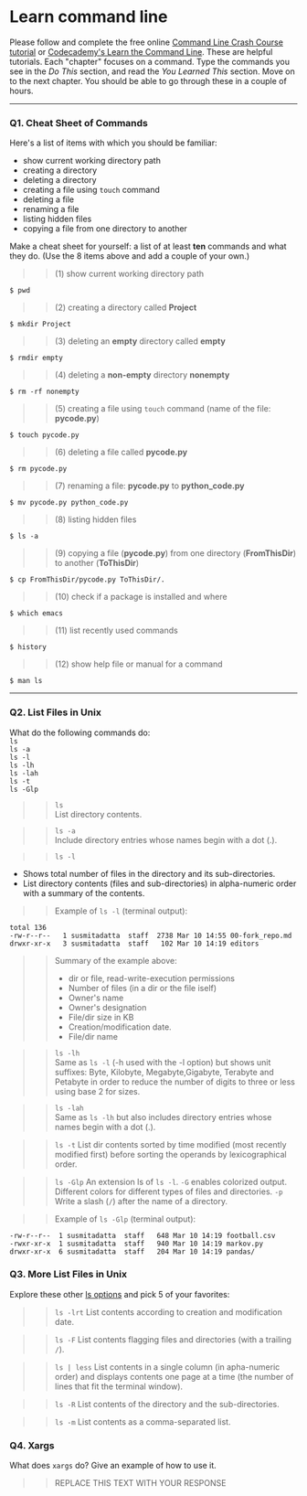 # Learn command line

Please follow and complete the free online [Command Line Crash Course
tutorial](https://web.archive.org/web/20160708171659/http://cli.learncodethehardway.org/book/) or [Codecademy's Learn the Command Line](https://www.codecademy.com/learn/learn-the-command-line). These are helpful tutorials. Each "chapter" focuses on a command. Type the commands you see in the _Do This_ section, and read the _You Learned This_ section. Move on to the next chapter. You should be able to go through these in a couple of hours.

---

### Q1.  Cheat Sheet of Commands  

Here's a list of items with which you should be familiar:  
* show current working directory path
* creating a directory
* deleting a directory
* creating a file using `touch` command
* deleting a file
* renaming a file
* listing hidden files
* copying a file from one directory to another

Make a cheat sheet for yourself: a list of at least **ten** commands and what they do.  (Use the 8 items above and add a couple of your own.)  

>> (1) show current working directory path
```console
$ pwd
```
>> (2) creating a directory called **Project**
```console
$ mkdir Project
```
>> (3) deleting an **empty** directory called **empty**
```console
$ rmdir empty
```
>> (4) deleting a **non-empty** directory **nonempty**
```console
$ rm -rf nonempty
```
>> (5) creating a file using `touch` command (name of the file: **pycode.py**)
```console
$ touch pycode.py 
```
>> (6) deleting a file called **pycode.py**
```console
$ rm pycode.py
```
>> (7) renaming a file: **pycode.py** to **python_code.py** 
```console
$ mv pycode.py python_code.py
```
>> (8) listing hidden files
```console
$ ls -a
```
>> (9) copying a file (**pycode.py**) from one directory (**FromThisDir**) to another (**ToThisDir**)
```console
$ cp FromThisDir/pycode.py ToThisDir/.
```
>> (10) check if a package is installed and where
```console
$ which emacs
```
>> (11) list recently used commands
```console
$ history
```
>> (12) show help file or manual for a command
```console
$ man ls
```


---

### Q2.  List Files in Unix   

What do the following commands do:  
`ls`  
`ls -a`  
`ls -l`  
`ls -lh`  
`ls -lah`  
`ls -t`  
`ls -Glp`  

> > `ls`  
> > List directory contents.

> > `ls -a`  
> > Include directory entries whose names begin with a dot (.).

> > `ls -l`  
* Shows total number of files in the directory and its sub-directories. 
* List directory contents (files and sub-directories) in alpha-numeric order with a summary of the contents. 
> > Example of `ls -l` (terminal output):
``` console 
total 136
-rw-r--r--   1 susmitadatta  staff  2738 Mar 10 14:55 00-fork_repo.md
drwxr-xr-x   3 susmitadatta  staff   102 Mar 10 14:19 editors
```
>> Summary of the example above:
>> * dir or file, read-write-execution permissions
>> * Number of files (in a dir or the file iself)
>> * Owner's name
>> * Owner's designation
>> * File/dir size in KB 
>> * Creation/modification date. 
>> * File/dir name


> > `ls -lh`  
Same as `ls -l` (-h used with the -l option) but shows unit suffixes: 
Byte, Kilobyte, Megabyte,Gigabyte, Terabyte and Petabyte in order to reduce the number of digits to three or less using base 2 for sizes.

> > `ls -lah`  
Same as `ls -lh` but also includes directory entries whose names begin with a dot (.).

> > `ls -t` 
List dir contents sorted by time modified (most recently modified first) before sorting the operands by lexicographical order.

> > `ls -Glp`
An extension ls of `ls -l`. 
``-G`` enables colorized output. Different colors for different types of files and directories. 
``-p`` Write a slash (``/``) after the name of a directory.

> > Example of `ls -Glp` (terminal output):
```console
-rw-r--r--  1 susmitadatta  staff   648 Mar 10 14:19 football.csv
-rwxr-xr-x  1 susmitadatta  staff   940 Mar 10 14:19 markov.py
drwxr-xr-x  6 susmitadatta  staff   204 Mar 10 14:19 pandas/
```

### Q3.  More List Files in Unix  

Explore these other [ls options](http://www.techonthenet.com/unix/basic/ls.php) and pick 5 of your favorites:

> > `ls -lrt`
List contents according to creation and modification date.

> > `ls -F`
List contents flagging files and directories (with a trailing `/`).

> > `ls | less`
List contents in a single column (in apha-numeric order) and displays contents one page at a time (the number of lines that fit the terminal window).

> > `ls -R`
List contents of the directory and the sub-directories.

> > `ls -m` 
List contents as a comma-separated list.



### Q4.  Xargs   

What does `xargs` do? Give an example of how to use it.

> > REPLACE THIS TEXT WITH YOUR RESPONSE

 

